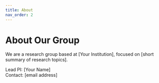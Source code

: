 ```yaml
---
title: About
nav_order: 2
---
```


# About Our Group

We are a research group based at [Your Institution], focused on [short summary of research topics].

Lead PI: [Your Name]  
Contact: [email address]  
